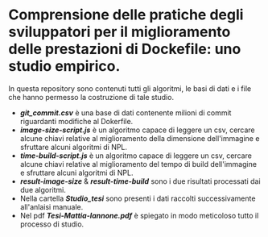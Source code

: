 # Comprensione delle pratiche degli sviluppatori per il miglioramento delle prestazioni di Dockefile: uno studio empirico. 
In questa repository sono contenuti tutti gli algoritmi, le basi di dati e i file che hanno permesso la costruzione di tale studio.
* ***git_commit.csv*** è una base di dati contenente milioni di commit riguardanti modifiche al Dokerfile.
* ***image-size-script.js*** è un algoritmo capace di leggere un csv, cercare alcune chiavi relative al miglioramento della dimensione dell'immagine e sfruttare alcuni algoritmi di NPL.
* ***time-build-script.js*** è un algoritmo capace di leggere un csv, cercare alcune chiavi relative al miglioramento del tempo di build  dell'immagine e sfruttare alcuni algoritmi di NPL.
* ***result-image-size*** & ***result-time-build*** sono i due risultati processati dai due algoritmi.
* Nella cartella  ***Studio_tesi*** sono presenti i dati raccolti successivamente all'anlaisi manuale.
* Nel pdf ***Tesi-Mattia-Iannone.pdf*** è spiegato in modo meticoloso tutto il processo di studio.
